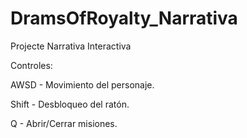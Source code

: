 # DramsOfRoyalty_Narrativa
Projecte Narrativa Interactiva

Controles:

AWSD - Movimiento del personaje.

Shift - Desbloqueo del ratón.

Q - Abrir/Cerrar misiones.
